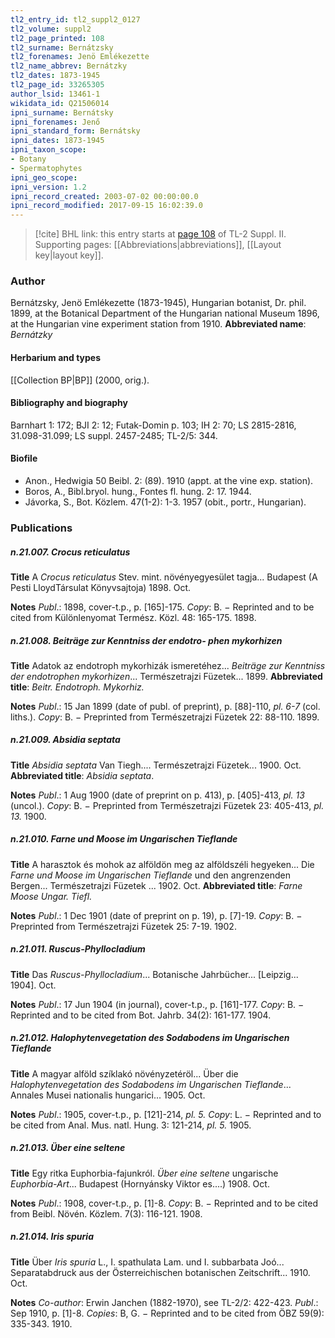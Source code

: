```yaml
---
tl2_entry_id: tl2_suppl2_0127
tl2_volume: suppl2
tl2_page_printed: 108
tl2_surname: Bernátzsky
tl2_forenames: Jenö Emlékezette
tl2_name_abbrev: Bernátzky
tl2_dates: 1873-1945
tl2_page_id: 33265305
author_lsid: 13461-1
wikidata_id: Q21506014
ipni_surname: Bernátsky
ipni_forenames: Jenő
ipni_standard_form: Bernátsky
ipni_dates: 1873-1945
ipni_taxon_scope: 
- Botany
- Spermatophytes
ipni_geo_scope: 
ipni_version: 1.2
ipni_record_created: 2003-07-02 00:00:00.0
ipni_record_modified: 2017-09-15 16:02:39.0
---
```



> [!cite] BHL link: this entry starts at [page 108](https://www.biodiversitylibrary.org/page/33265305) of TL-2 Suppl. II.
> Supporting pages: [[Abbreviations|abbreviations]], [[Layout key|layout key]].

### Author

Bernátzsky, Jenö Emlékezette (1873-1945), Hungarian botanist, Dr. phil. 1899, at the Botanical Department of the Hungarian national Museum 1896, at the Hungarian vine experiment station from 1910. 
**Abbreviated name**: *Bernátzky*

#### Herbarium and types

[[Collection BP|BP]] (2000, orig.).

#### Bibliography and biography

Barnhart 1: 172; BJI 2: 12; Futak-Domin p. 103; IH 2: 70; LS 2815-2816, 31.098-31.099; LS suppl. 2457-2485; TL-2/5: 344.

#### Biofile

- Anon., Hedwigia 50 Beibl. 2: (89). 1910 (appt. at the vine exp. station).
- Boros, A., Bibl.bryol. hung., Fontes fl. hung. 2: 17. 1944.
- Jávorka, S., Bot. Közlem. 47(1-2): 1-3. 1957 (obit., portr., Hungarian).

### Publications

##### n.21.007. Crocus reticulatus

**Title**
A *Crocus reticulatus* Stev. mint. növényegyesület tagja... Budapest (A Pesti LloydTársulat Könyvsajtoja) 1898. Oct.

**Notes**
*Publ*.: 1898, cover-t.p., p. \[165\]-175. *Copy*: B. − Reprinted and to be cited from Különlenyomat Termész. Közl. 48: 165-175. 1898.

##### n.21.008. Beiträge zur Kenntniss der endotro- phen mykorhizen

**Title**
Adatok az endotroph mykorhizák ismeretéhez... *Beiträge zur Kenntniss der endotrophen mykorhizen*... Természetrajzi Füzetek... 1899.
**Abbreviated title**: *Beitr. Endotroph. Mykorhiz.*

**Notes**
*Publ*.: 15 Jan 1899 (date of publ. of preprint), p. \[88\]-110, *pl. 6-7* (col. liths.). *Copy*: B. − Preprinted from Természetrajzi Füzetek 22: 88-110. 1899.

##### n.21.009. Absidia septata

**Title**
*Absidia septata* Van Tiegh.... Természetrajzi Füzetek... 1900. Oct.
**Abbreviated title**: *Absidia septata*.

**Notes**
*Publ*.: 1 Aug 1900 (date of preprint on p. 413), p. \[405\]-413, *pl. 13* (uncol.). *Copy*: B. − Preprinted from Természetrajzi Füzetek 23: 405-413, *pl. 13.* 1900.

##### n.21.010. Farne und Moose im Ungarischen Tieflande

**Title**
A harasztok és mohok az alföldön meg az alföldszéli hegyeken... Die *Farne und Moose im Ungarischen Tieflande* und den angrenzenden Bergen... Természetrajzi Füzetek ... 1902. Oct.
**Abbreviated title**: *Farne Moose Ungar. Tiefl.*

**Notes**
*Publ*.: 1 Dec 1901 (date of preprint on p. 19), p. \[7\]-19. *Copy*: B. − Preprinted from Természetrajzi Füzetek 25: 7-19. 1902.

##### n.21.011. Ruscus-Phyllocladium

**Title**
Das *Ruscus-Phyllocladium*... Botanische Jahrbücher... \[Leipzig... 1904\]. Oct.

**Notes**
*Publ*.: 17 Jun 1904 (in journal), cover-t.p., p. \[161\]-177. *Copy*: B. − Reprinted and to be cited from Bot. Jahrb. 34(2): 161-177. 1904.

##### n.21.012. Halophytenvegetation des Sodabodens im Ungarischen Tieflande

**Title**
A magyar alföld szíklakó növényzetéröl... Über die *Halophytenvegetation des Sodabodens im Ungarischen Tieflande*... Annales Musei nationalis hungarici... 1905. Oct.

**Notes**
*Publ*.: 1905, cover-t.p., p. \[121\]-214, *pl. 5.* *Copy*: L. − Reprinted and to be cited from Anal. Mus. natl. Hung. 3: 121-214, *pl. 5.* 1905.

##### n.21.013. Über eine seltene

**Title**
Egy ritka Euphorbia-fajunkról. *Über eine seltene* ungarische *Euphorbia-Art*... Budapest (Hornyánsky Viktor es....) 1908. Oct.

**Notes**
*Publ*.: 1908, cover-t.p., p. \[1\]-8. *Copy*: B. − Reprinted and to be cited from Beibl. Növén. Közlem. 7(3): 116-121. 1908.

##### n.21.014. Iris spuria

**Title**
Über *Iris spuria* L., I. spathulata Lam. und I. subbarbata Joó... Separatabdruck aus der Österreichischen botanischen Zeitschrift... 1910. Oct.

**Notes**
*Co-author*: Erwin Janchen (1882-1970), see TL-2/2: 422-423.
*Publ*.: Sep 1910, p. \[1\]-8. *Copies*: B, G. − Reprinted and to be cited from ÖBZ 59(9): 335-343. 1910.

